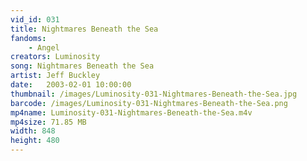 ```yaml
---
vid_id: 031
title: Nightmares Beneath the Sea
fandoms:
    - Angel
creators: Luminosity
song: Nightmares Beneath the Sea
artist: Jeff Buckley
date:   2003-02-01 10:00:00
thumbnail: /images/Luminosity-031-Nightmares-Beneath-the-Sea.jpg
barcode: /images/Luminosity-031-Nightmares-Beneath-the-Sea.png
mp4name: Luminosity-031-Nightmares-Beneath-the-Sea.m4v
mp4size: 71.85 MB
width: 848
height: 480
---
```




